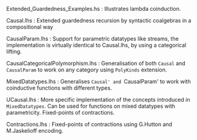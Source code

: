 Extended_Guardedness_Examples.hs
  :  Illustrates lambda coinduction.

Causal.lhs
  :  Extended guardedness recursion by
     syntactic coalgebras in a compositional way

CausalParam.lhs
  :  Support for parametric datatypes like streams, the
     implementation is virtually identical to Causal.lhs, by
     using a categorical lifting.

CausalCategoricalPolymorphism.lhs
  :  Generalisation of both `Causal` and `CausalParam` to work
     on any category using `PolyKinds` extension.

MixedDatatypes.lhs
  : Generalises `Causal' and `CausalParam' to work with
    coinductive functions with different types.

UCausal.lhs
  : More specific implementation of the concepts introduced
    in `MixedDatatypes`. Can be used for functions on mixed
    datatypes with parametricity. Fixed-points of
    contractions.

Contractions.lhs
  :  Fixed-points of contractions using G.Hutton and
     M.Jaskelioff encoding.
